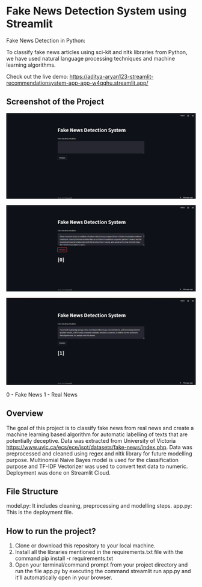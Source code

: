 # Fake News Detection System using Streamlit

Fake News Detection in Python:

To classify fake news articles using sci-kit and nltk libraries from Python, we have used natural language processing techniques and machine learning algorithms.

Check out the live demo: https://aditya-aryan123-streamlit-recommendationsystem-app-app-w4qqhu.streamlit.app/

## Screenshot of the Project

![plot](Screenshot1.png)

![plot](Screenshot2.png)

![plot](Screenshot3.png)

0 - Fake News
1 - Real News

## Overview

The goal of this project is to classify fake news from real news and create a machine learning based algorithm for automatic labelling of texts that are potentially deceptive. Data was extracted from University of Victoria https://www.uvic.ca/ecs/ece/isot/datasets/fake-news/index.php. Data was preprocessed and cleaned using regex and nltk library for future modelling purpose. Multinomial Naive Bayes model is used for the classification purpose and TF-IDF Vectorizer was used to convert text data to numeric. Deployment was done on Streamlit Cloud.

## File Structure

model.py: It includes cleaning, preprocessing and modelling steps.
app.py: This is the deployment file.

## How to run the project?

1. Clone or download this repository to your local machine.
2. Install all the libraries mentioned in the requirements.txt file with the command pip install -r requirements.txt
3. Open your terminal/command prompt from your project directory and run the file app.py by executing the command streamlit run app.py and it'll automatically open in your browser.
